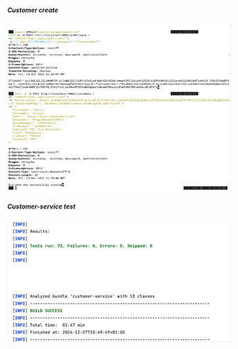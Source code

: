 
##### Customer create

![Customer create.png](screenshots/Customer%20create.png)

##### Customer-service test

![customer-service test.png](screenshots/customer-service%20test.png)